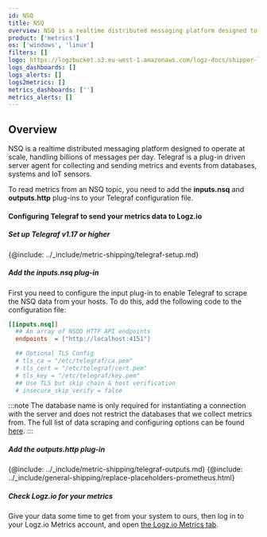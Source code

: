 ```yaml
---
id: NSQ
title: NSQ
overview: NSQ is a realtime distributed messaging platform designed to operate at scale, handling billions of messages per day. Telegraf is a plug-in driven server agent for collecting and sending metrics and events from databases, systems and IoT sensors.
product: ['metrics']
os: ['windows', 'linux']
filters: []
logo: https://logzbucket.s3.eu-west-1.amazonaws.com/logz-docs/shipper-logos/nsq.png
logs_dashboards: []
logs_alerts: []
logs2metrics: []
metrics_dashboards: ['']
metrics_alerts: []
---
```




## Overview

NSQ is a realtime distributed messaging platform designed to operate at scale, handling billions of messages per day. Telegraf is a plug-in driven server agent for collecting and sending metrics and events from databases, systems and IoT sensors.

To read metrics from an NSQ topic, you need to add the **inputs.nsq** and **outputs.http** plug-ins to your Telegraf configuration file.

#### Configuring Telegraf to send your metrics data to Logz.io

 

##### Set up Telegraf v1.17 or higher

{@include: ../_include/metric-shipping/telegraf-setup.md}
 
##### Add the inputs.nsq plug-in

First you need to configure the input plug-in to enable Telegraf to scrape the NSQ data from your hosts. To do this, add the following code to the configuration file:


``` ini
[[inputs.nsq]]
  ## An array of NSQD HTTP API endpoints
  endpoints  = ["http://localhost:4151"]

  ## Optional TLS Config
  # tls_ca = "/etc/telegraf/ca.pem"
  # tls_cert = "/etc/telegraf/cert.pem"
  # tls_key = "/etc/telegraf/key.pem"
  ## Use TLS but skip chain & host verification
  # insecure_skip_verify = false
```


:::note
The database name is only required for instantiating a connection with the server and does not restrict the databases that we collect metrics from. The full list of data scraping and configuring options can be found [here](https://github.com/influxdata/telegraf/blob/release-1.18/plugins/inputs/nsq/README.md).
:::
 

##### Add the outputs.http plug-in

{@include: ../_include/metric-shipping/telegraf-outputs.md}
{@include: ../_include/general-shipping/replace-placeholders-prometheus.html}

##### Check Logz.io for your metrics

Give your data some time to get from your system to ours, then log in to your Logz.io Metrics account, and open [the Logz.io Metrics tab](https://app.logz.io/#/dashboard/metrics/).


 
